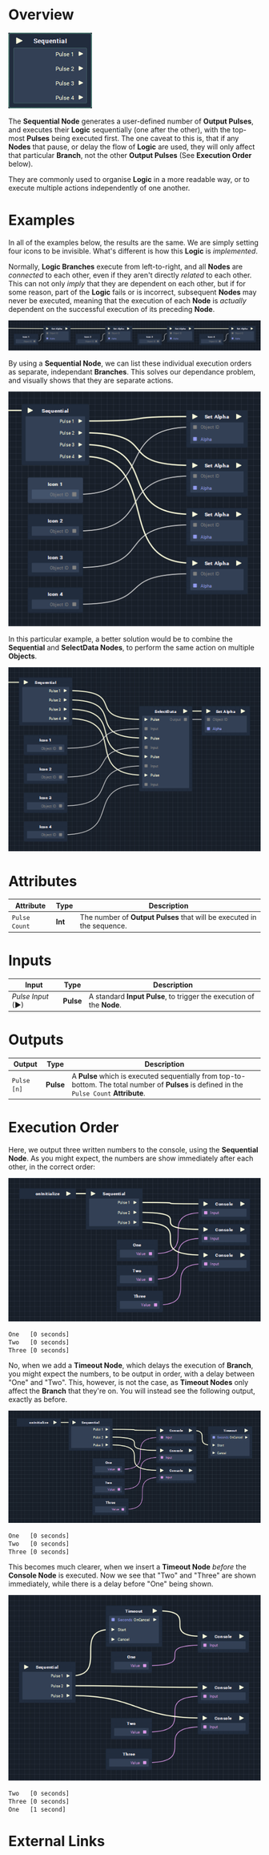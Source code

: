 # Overview

![](../../../.gitbook/assets/node-sequential.png)

The **Sequential Node** generates a user-defined number of **Output Pulses**, and executes their **Logic** sequentially (one after the other), with the top-most **Pulses** being executed first. The one caveat to this is, that if any **Nodes** that pause, or delay the flow of **Logic** are used, they will only affect that particular **Branch**, not the other **Output Pulses** (See **Execution Order** below).

They are commonly used to organise **Logic** in a more readable way, or to execute multiple actions independently of one another.

# Examples

In all of the examples below, the results are the same. We are simply setting four icons to be invisible. What's different is how this **Logic** is *implemented*.

Normally, **Logic Branches** execute from left-to-right, and all **Nodes** are *connected* to each other, even if they aren't directly *related* to each other. This can not only *imply* that they are dependent on each other, but if for some reason, part of the **Logic** fails or is incorrect, subsequent **Nodes** may never be executed, meaning that the execution of each **Node** is *actually* dependent on the successful execution of its preceding **Node**. 

![](../../../.gitbook/assets/sequential-problem.png)

By using a **Sequential Node**, we can list these individual execution orders as separate, independant **Branches**. This solves our dependance problem, and visually shows that they are separate actions.

![](../../../.gitbook/assets/sequential-solution.png)

In this particular example, a better solution would be to combine the **Sequential** and **SelectData Nodes**, to perform the same action on multiple **Objects**.

![](../../../.gitbook/assets/sequential-better.png)

# Attributes

|Attribute|Type|Description|
|---|---|---|
|`Pulse Count`|**Int**|The number of **Output Pulses** that will be executed in the sequence.|

# Inputs

|Input|Type|Description|
|---|---|---|
|*Pulse Input* (►)|**Pulse**|A standard **Input Pulse**, to trigger the execution of the **Node**.|

# Outputs

|Output|Type|Description|
|---|---|---|
|`Pulse [n]`|**Pulse**|A **Pulse** which is executed sequentially from top-to-bottom. The total number of **Pulses** is defined in the `Pulse Count` **Attribute**.|

# Execution Order

Here, we output three written numbers to the console, using the **Sequential Node**. As you might expect, the numbers are show immediately after each other, in the correct order:

![](../../../.gitbook/assets/sequential-execution-order-normal.png)

```text
One   [0 seconds]
Two   [0 seconds]
Three [0 seconds]
```

No, when we add a **Timeout **Node****, which delays the execution of **Branch**, you might expect the numbers, to be output in order, with a delay between "One" and "Two". This, however, is not the case, as **Timeout Nodes** only affect the **Branch** that they're on. You will instead see the following output, exactly as before.

![](../../../.gitbook/assets/sequential-execution-order-timeout-01.png)

```text
One   [0 seconds]
Two   [0 seconds]
Three [0 seconds]
```

This becomes much clearer, when we insert a **Timeout Node** *before* the **Console Node** is executed. Now we see that "Two" and "Three" are shown immediately, while there is a delay before "One" being shown.

![](../../../.gitbook/assets/sequential-execution-order-timeout-02.png)

```text
Two   [0 seconds]
Three [0 seconds]
One   [1 second]
```

# External Links